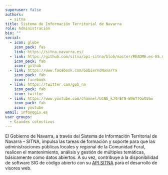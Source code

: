 ```yaml
---
superuser: false
authors:
  - sitna
title: Sistema de Información Territorial de Navarra
role: Administración
bio: ""
social:
  - icon: globe
    icon_pack: fas
    link: https://sitna.navarra.es/
  - link: https://github.com/sitna/api-sitna/blob/master/README.es-ES.md
    icon_pack: fab
    icon: github
  - link: https://www.facebook.com/GobiernoNavarra
    icon_pack: fab
    icon: facebook
  - link: https://twitter.com/gob_na
    icon_pack: fab
    icon: twitter
  - link: https://www.youtube.com/channel/UCNG_kJ4rETN-W96T7QoO56w
    icon_pack: fab
    icon: youtube
email: info@qgis.es
user_groups:
  - Grandes colectivos
---
```

El Gobierno de Navarra, a través del Sistema de Información Territorial de Navarra – SITNA, impulsa las tareas de formación y soporte para que las administraciones públicas locales y regional de la Comunidad Foral, realicen el mantenimiento, análisis y gestión de múltiples temáticas, básicamente como datos abiertos. A su vez, contribuye a la disponibilidad de software SIG de código abierto con su [API SITNA](https://github.com/sitna/api-sitna/blob/master/README.es-ES.md) para el desarrollo de visores web.
